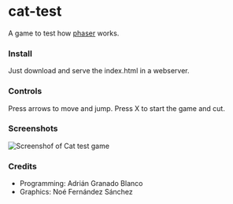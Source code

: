 # cat-test
A game to test how [phaser](https://github.com/photonstorm/phaser) works.

### Install
Just download and serve the index.html in a webserver.

### Controls
Press arrows to move and jump.
Press X to start the game and cut.

### Screenshots
![Screenshof of Cat test game](https://i.ibb.co/YDLPjnt/capture3.png)

### Credits
- Programming: Adrián Granado Blanco
- Graphics: Noé Fernández Sánchez